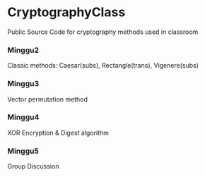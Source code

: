 # CryptographyClass

Public Source Code for cryptography methods used in classroom

### Minggu2

Classic methods: Caesar(subs), Rectangle(trans), Vigenere(subs)

### Minggu3

Vector permutation method

### Minggu4

XOR Encryption & Digest algorithm

### Minggu5

Group Discussion

